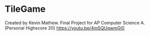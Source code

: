 # TileGame
Created by Kevin Mathew. Final Project for AP Computer Science A. (Personal Highscore 20)
https://youtu.be/4mSQUqwmGl0
